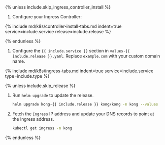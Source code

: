 {% unless include.skip_ingress_controller_install %}
1. Configure your Ingress Controller:

  {% include md/k8s/controller-install-tabs.md indent=true service=include.service release=include.release %}

{% endunless %}

1. Configure the `{{ include.service }}` section in `values-{{ include.release }}.yaml`. Replace `example.com` with your custom domain name.

  {% include md/k8s/ingress-tabs.md indent=true service=include.service type=include.type %}

{% unless include.skip_release %}
1. Run `helm upgrade` to update the release.

    ```bash
    helm upgrade kong-{{ include.release }} kong/kong -n kong --values ./values-{{ include.release }}.yaml
    ```

1. Fetch the `Ingress` IP address and update your DNS records to point at the Ingress address.

    ```bash
    kubectl get ingress -n kong
    ```
{% endunless %}